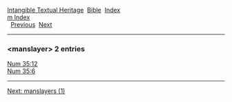 [Intangible Textual Heritage](../../index)  [Bible](../index) 
[Index](index)   
[m Index](_m_)  
  [Previous](c07127)  [Next](c07129) 

------------------------------------------------------------------------

### &lt;manslayer&gt; 2 entries

[Num 35:12](../kjv/num035.htm#012)  
[Num 35:6](../kjv/num035.htm#006)  

------------------------------------------------------------------------

[Next: manslayers (1)](c07129)
